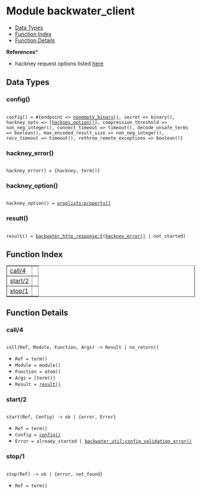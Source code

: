 

# Module backwater_client #
* [Data Types](#types)
* [Function Index](#index)
* [Function Details](#functions)

__References__*

* hackney request options listed [here](https://github.com/benoitc/hackney/blob/master/doc/hackney.md)

<a name="types"></a>

## Data Types ##




### <a name="type-config">config()</a> ###


<pre><code>
config() = #{endpoint =&gt; <a href="#type-nonempty_binary">nonempty_binary()</a>, secret =&gt; binary(), hackney_opts =&gt; [<a href="#type-hackney_option">hackney_option()</a>], compression_threshold =&gt; non_neg_integer(), connect_timeout =&gt; timeout(), decode_unsafe_terms =&gt; boolean(), max_encoded_result_size =&gt; non_neg_integer(), recv_timeout =&gt; timeout(), rethrow_remote_exceptions =&gt; boolean()}
</code></pre>




### <a name="type-hackney_error">hackney_error()</a> ###


<pre><code>
hackney_error() = {hackney, term()}
</code></pre>




### <a name="type-hackney_option">hackney_option()</a> ###


<pre><code>
hackney_option() = <a href="proplists.md#type-property">proplists:property()</a>
</code></pre>




### <a name="type-result">result()</a> ###


<pre><code>
result() = <a href="backwater_http_response.md#type-t">backwater_http_response:t</a>(<a href="#type-hackney_error">hackney_error()</a> | not_started)
</code></pre>

<a name="index"></a>

## Function Index ##


<table width="100%" border="1" cellspacing="0" cellpadding="2" summary="function index"><tr><td valign="top"><a href="#call-4">call/4</a></td><td></td></tr><tr><td valign="top"><a href="#start-2">start/2</a></td><td></td></tr><tr><td valign="top"><a href="#stop-1">stop/1</a></td><td></td></tr></table>


<a name="functions"></a>

## Function Details ##

<a name="call-4"></a>

### call/4 ###

<pre><code>
call(Ref, Module, Function, Args) -&gt; Result | no_return()
</code></pre>

<ul class="definitions"><li><code>Ref = term()</code></li><li><code>Module = module()</code></li><li><code>Function = atom()</code></li><li><code>Args = [term()]</code></li><li><code>Result = <a href="#type-result">result()</a></code></li></ul>

<a name="start-2"></a>

### start/2 ###

<pre><code>
start(Ref, Config) -&gt; ok | {error, Error}
</code></pre>

<ul class="definitions"><li><code>Ref = term()</code></li><li><code>Config = <a href="#type-config">config()</a></code></li><li><code>Error = already_started | <a href="backwater_util.md#type-config_validation_error">backwater_util:config_validation_error()</a></code></li></ul>

<a name="stop-1"></a>

### stop/1 ###

<pre><code>
stop(Ref) -&gt; ok | {error, not_found}
</code></pre>

<ul class="definitions"><li><code>Ref = term()</code></li></ul>

